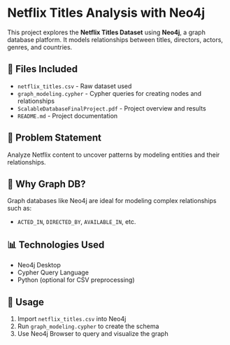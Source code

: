 # Netflix Titles Analysis with Neo4j

This project explores the **Netflix Titles Dataset** using **Neo4j**, a graph database platform. It models relationships between titles, directors, actors, genres, and countries.

## 📁 Files Included
- `netflix_titles.csv` - Raw dataset used
- `graph_modeling.cypher` - Cypher queries for creating nodes and relationships
- `ScalableDatabaseFinalProject.pdf` - Project overview and results
- `README.md` - Project documentation

## 🧠 Problem Statement
Analyze Netflix content to uncover patterns by modeling entities and their relationships.

## 🔗 Why Graph DB?
Graph databases like Neo4j are ideal for modeling complex relationships such as:
- `ACTED_IN`, `DIRECTED_BY`, `AVAILABLE_IN`, etc.

## 📊 Technologies Used
- Neo4j Desktop
- Cypher Query Language
- Python (optional for CSV preprocessing)

## 🚀 Usage
1. Import `netflix_titles.csv` into Neo4j
2. Run `graph_modeling.cypher` to create the schema
3. Use Neo4j Browser to query and visualize the graph
